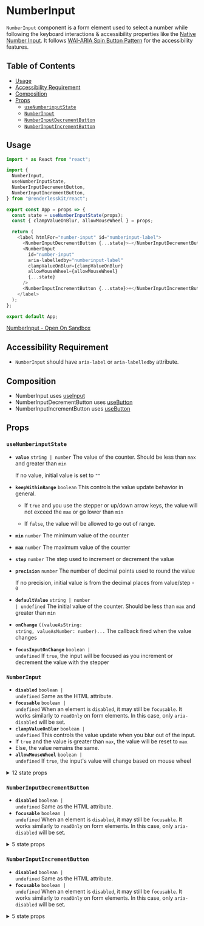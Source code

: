 # NumberInput

`NumberInput` component is a form element used to select a number while
following the keyboard interactions & accessibility properties like the
[Native Number Input](https://developer.mozilla.org/en-US/docs/Web/HTML/Element/input/number).
It follows
[WAI-ARIA Spin Button Pattern](https://www.w3.org/TR/wai-aria-practices-1.2/#spinbutton)
for the accessibility features.

## Table of Contents

- [Usage](#usage)
- [Accessibility Requirement](#accessibility-requirement)
- [Composition](#composition)
- [Props](#props)
  - [`useNumberinputState`](#usenumberinputstate)
  - [`NumberInput`](#numberinput)
  - [`NumberInputDecrementButton`](#numberinputdecrementbutton)
  - [`NumberInputIncrementButton`](#numberinputincrementbutton)

## Usage

```js
import * as React from "react";

import {
  NumberInput,
  useNumberInputState,
  NumberInputDecrementButton,
  NumberInputIncrementButton,
} from "@renderlesskit/react";

export const App = props => {
  const state = useNumberInputState(props);
  const { clampValueOnBlur, allowMouseWheel } = props;

  return (
    <label htmlFor="number-input" id="numberinput-label">
      <NumberInputDecrementButton {...state}>-</NumberInputDecrementButton>
      <NumberInput
        id="number-input"
        aria-labelledby="numberinput-label"
        clampValueOnBlur={clampValueOnBlur}
        allowMouseWheel={allowMouseWheel}
        {...state}
      />
      <NumberInputIncrementButton {...state}>+</NumberInputIncrementButton>
    </label>
  );
};

export default App;
```

[NumberInput - Open On Sandbox](https://codesandbox.io/s/j0wly)

## Accessibility Requirement

- `NumberInput` should have `aria-label` or `aria-labelledby` attribute.

## Composition

- NumberInput uses [useInput](https://reakit.io/docs/input/)
- NumberInputDecrementButton uses [useButton](https://reakit.io/docs/button)
- NumberInputIncrementButton uses [useButton](https://reakit.io/docs/button)

## Props

### `useNumberinputState`

- **`value`** <code>string | number</code> The value of the counter. Should be
  less than `max` and greater than `min`

  If no value, initial value is set to `""`

- **`keepWithinRange`** <code>boolean</code> This controls the value update
  behavior in general.

  - If `true` and you use the stepper or up/down arrow keys, the value will not
    exceed the `max` or go lower than `min`

  - If `false`, the value will be allowed to go out of range.

- **`min`** <code>number</code> The minimum value of the counter
- **`max`** <code>number</code> The maximum value of the counter
- **`step`** <code>number</code> The step used to increment or decrement the
  value
- **`precision`** <code>number</code> The number of decimal points used to round
  the value

  If no precision, initial value is from the decimal places from value/step -
  `0`

- **`defaultValue`** <code>string | number | undefined</code> The initial value
  of the counter. Should be less than `max` and greater than `min`
- **`onChange`**
  <code title="((valueAsString: string, valueAsNumber: number) =&#62; void) | undefined">((valueAsString:
  string, valueAsNumber: number)...</code> The callback fired when the value
  changes
- **`focusInputOnChange`** <code>boolean | undefined</code> If `true`, the input
  will be focused as you increment or decrement the value with the stepper

### `NumberInput`

- **`disabled`** <code>boolean | undefined</code> Same as the HTML attribute.
- **`focusable`** <code>boolean | undefined</code> When an element is
  `disabled`, it may still be `focusable`. It works similarly to `readOnly` on
  form elements. In this case, only `aria-disabled` will be set.
- **`clampValueOnBlur`** <code>boolean | undefined</code> This controls the
  value update when you blur out of the input.
- If `true` and the value is greater than `max`, the value will be reset to
  `max`
- Else, the value remains the same.
- **`allowMouseWheel`** <code>boolean | undefined</code> If `true`, the input's
value will change based on mouse wheel
<details><summary>12 state props</summary>
> These props are returned by the state hook. You can spread them into this component (`{...state}`) or pass them separately. You can also provide these props from your own state logic.

- **`keepWithinRange`** <code>boolean</code> This controls the value update
  behavior in general.

  - If `true` and you use the stepper or up/down arrow keys, the value will not
    exceed the `max` or go lower than `min`

  - If `false`, the value will be allowed to go out of range.

- **`value`** <code>string | number</code> The value of the counter. Should be
  less than `max` and greater than `min`

  If no value, initial value is set to `""`

- **`min`** <code>number</code> The minimum value of the counter
- **`max`** <code>number</code> The maximum value of the counter
- **`step`** <code>number</code> The step used to increment or decrement the
  value
- **`valueAsNumber`** <code>number</code> The value of the counter in number.
- **`isOutOfRange`** <code>boolean</code> True, if value is less than `min` &
  greater than `max`.
- **`inputRef`** <code>RefObject&#60;HTMLElement | null&#62;</code> The Input
  Element.
- **`setValue`** <code>(next: StringOrNumber) =&#62; void</code> Set the value
  which will be converted to string.
- **`increment`** <code>(step: number) =&#62; void</code> Increment the value
  based on the step
- **`decrement`** <code>(step: number) =&#62; void</code> Decrement the value
  based on the step
- **`setCastedValue`** <code>(value: StringOrNumber) =&#62; void</code> Set the
  casted value based on precision & step.

</details>

### `NumberInputDecrementButton`

- **`disabled`** <code>boolean | undefined</code> Same as the HTML attribute.
- **`focusable`** <code>boolean | undefined</code> When an element is
`disabled`, it may still be `focusable`. It works similarly to `readOnly` on
form elements. In this case, only `aria-disabled` will be set.
<details><summary>5 state props</summary>
> These props are returned by the state hook. You can spread them into this component (`{...state}`) or pass them separately. You can also provide these props from your own state logic.

- **`keepWithinRange`** <code>boolean</code> This controls the value update
  behavior in general.

  - If `true` and you use the stepper or up/down arrow keys, the value will not
    exceed the `max` or go lower than `min`

  - If `false`, the value will be allowed to go out of range.

- **`isAtMin`** <code>boolean</code> Truw, if value is equal to min.
- **`focusInput`** <code>() =&#62; void</code> Focus input if focus input on
  value change is `true`
- **`spinDown`** <code>() =&#62; void</code> Spinner handler that decrements the
  value after an interval
- **`spinStop`** <code>() =&#62; void</code> Spinner handler that Stop it from
  incrementing or decrementing

</details>

### `NumberInputIncrementButton`

- **`disabled`** <code>boolean | undefined</code> Same as the HTML attribute.
- **`focusable`** <code>boolean | undefined</code> When an element is
`disabled`, it may still be `focusable`. It works similarly to `readOnly` on
form elements. In this case, only `aria-disabled` will be set.
<details><summary>5 state props</summary>
> These props are returned by the state hook. You can spread them into this component (`{...state}`) or pass them separately. You can also provide these props from your own state logic.

- **`keepWithinRange`** <code>boolean</code> This controls the value update
  behavior in general.

  - If `true` and you use the stepper or up/down arrow keys, the value will not
    exceed the `max` or go lower than `min`

  - If `false`, the value will be allowed to go out of range.

- **`isAtMax`** <code>boolean</code> True, if value is equal to max.
- **`focusInput`** <code>() =&#62; void</code> Focus input if focus input on
  value change is `true`
- **`spinUp`** <code>() =&#62; void</code> Spinner handler that increments the
  value after an interval
- **`spinStop`** <code>() =&#62; void</code> Spinner handler that Stop it from
  incrementing or decrementing

</details>
